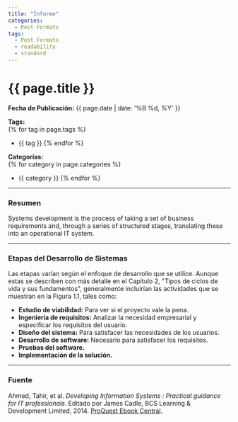 ```yaml
---
title: "Informe"
categories:
  - Post Formats
tags:
  - Post Formats
  - readability
  - standard
---
```


# {{ page.title }} 

**Fecha de Publicación:** {{ page.date | date: '%B %d, %Y' }}

**Tags:**  
{% for tag in page.tags %}
  - {{ tag }}
{% endfor %}

**Categorías:**  
{% for category in page.categories %}
  - {{ category }}
{% endfor %}

---

### Resumen

Systems development is the process of taking a set of business requirements and, through a series of structured stages, translating these into an operational IT system. 

---

### Etapas del Desarrollo de Sistemas

Las etapas varían según el enfoque de desarrollo que se utilice. Aunque estas se describen con más detalle en el Capítulo 2, "Tipos de ciclos de vida y sus fundamentos", generalmente incluirían las actividades que se muestran en la Figura 1.1, tales como:

- **Estudio de viabilidad:** Para ver si el proyecto vale la pena.
- **Ingeniería de requisitos:** Analizar la necesidad empresarial y especificar los requisitos del usuario.
- **Diseño del sistema:** Para satisfacer las necesidades de los usuarios.
- **Desarrollo de software:** Necesario para satisfacer los requisitos.
- **Pruebas del software.**
- **Implementación de la solución.**

---

### Fuente

Ahmed, Tahir, et al. *Developing Information Systems : Practical guidance for IT professionals*. Editado por James Cadle, BCS Learning & Development Limited, 2014. [ProQuest Ebook Central](http://ebookcentral.proquest.com/lib/bull-ebooks/detail.action?docID=1713962).


